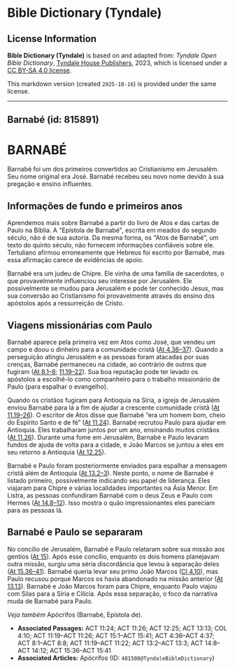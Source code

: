 # Bible Dictionary (Tyndale)

## License Information

**Bible Dictionary (Tyndale)** is based on and adapted from: _Tyndale Open Bible Dictionary_, [Tyndale House Publishers](https://tyndaleopenresources.com/), 2023, which is licensed under a [CC BY-SA 4.0 license](https://creativecommons.org/licenses/by-sa/4.0/legalcode.en).

This markdown version (created `2025-10-16`) is provided under the same license.



--------------------------------

## Barnabé (id: 815891)

BARNABÉ
=======

Barnabé foi um dos primeiros convertidos ao Cristianismo em Jerusalém. Seu nome original era José. Barnabé recebeu seu novo nome devido à sua pregação e ensino influentes.

Informações de fundo e primeiros anos
-------------------------------------

Aprendemos mais sobre Barnabé a partir do livro de Atos e das cartas de Paulo na Bíblia. A "Epístola de Barnabé", escrita em meados do segundo século, não é de sua autoria. Da mesma forma, os "Atos de Barnabé", um texto do quinto século, não fornecem informações confiáveis sobre ele. Tertuliano afirmou erroneamente que Hebreus foi escrito por Barnabé, mas essa afirmação carece de evidências de apoio.

Barnabé era um judeu de Chipre. Ele vinha de uma família de sacerdotes, o que provavelmente influenciou seu interesse por Jerusalém. Ele possivelmente se mudou para Jerusalém e pode ter conhecido Jesus, mas sua conversão ao Cristianismo foi provavelmente através do ensino dos apóstolos após a ressurreição de Cristo.

Viagens missionárias com Paulo
------------------------------

Barnabé aparece pela primeira vez em Atos como José, que vendeu um campo e doou o dinheiro para a comunidade cristã ([At 4\.36–37](https://ref.ly/Acts4:36-Acts4:37)). Quando a perseguição atingiu Jerusalém e as pessoas foram atacadas por suas crenças, Barnabé permaneceu na cidade, ao contrário de outros que fugiram ([At 8\.1–8](https://ref.ly/Acts8:1-Acts8:8); [11\.19–22](https://ref.ly/Acts11:19-Acts11:22)). Sua boa reputação pode ter levado os apóstolos a escolhê\-lo como companheiro para o trabalho missionário de Paulo (para espalhar o evangelho).

Quando os cristãos fugiram para Antioquia na Síria, a igreja de Jerusalém enviou Barnabé para lá a fim de ajudar a crescente comunidade cristã ([At 11\.19–26](https://ref.ly/Acts11:19-Acts11:26)). O escritor de Atos disse que Barnabé “era um homem bom, cheio do Espírito Santo e de fé” ([At 11\.24](https://ref.ly/Acts11:24)). Barnabé recrutou Paulo para ajudar em Antioquia. Eles trabalharam juntos por um ano, ensinando muitos cristãos ([At 11\.26](https://ref.ly/Acts11:26)). Durante uma fome em Jerusalém, Barnabé e Paulo levaram fundos de ajuda de volta para a cidade, e João Marcos se juntou a eles em seu retorno a Antioquia ([At 12\.25](https://ref.ly/Acts12:25)).

Barnabé e Paulo foram posteriormente enviados para espalhar a mensagem cristã além de Antioquia ([At 13\.2–3](https://ref.ly/Acts13:2-Acts13:3)). Neste ponto, o nome de Barnabé é listado primeiro, possivelmente indicando seu papel de liderança. Eles viajaram para Chipre e várias localidades importantes na Ásia Menor. Em Listra, as pessoas confundiram Barnabé com o deus Zeus e Paulo com Hermes ([At 14\.8–12](https://ref.ly/Acts14:8-Acts14:12)). Isso mostra o quão impressionantes eles pareciam para as pessoas lá.

Barnabé e Paulo se separaram
----------------------------

No concílio de Jerusalém, Barnabé e Paulo relataram sobre sua missão aos gentios ([At 15](https://ref.ly/Acts15:1-Acts15:41)). Após esse concílio, enquanto os dois homens planejavam outra missão, surgiu uma séria discordância que levou à separação deles ([At 15\.36–41](https://ref.ly/Acts15:36-Acts15:41)). Barnabé queria levar seu primo João Marcos ([Cl 4\.10](https://ref.ly/Col4:10)), mas Paulo recusou porque Marcos os havia abandonado na missão anterior ([At 13\.13](https://ref.ly/Acts13:13)). Barnabé e João Marcos foram para Chipre, enquanto Paulo viajou com Silas para a Síria e Cilícia. Após essa separação, o foco da narrativa muda de Barnabé para Paulo.

*Veja também* Apócrifos (Barnabé, Epístola de).

* **Associated Passages:** ACT 11:24; ACT 11:26; ACT 12:25; ACT 13:13; COL 4:10; ACT 11:19–ACT 11:26; ACT 15:1–ACT 15:41; ACT 4:36–ACT 4:37; ACT 8:1–ACT 8:8; ACT 11:19–ACT 11:22; ACT 13:2–ACT 13:3; ACT 14:8–ACT 14:12; ACT 15:36–ACT 15:41
* **Associated Articles:** Apócrifos (ID: `481508@TyndaleBibleDictionary`)

